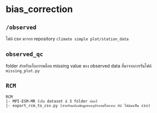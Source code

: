 # bias_correction

## `/observed`
ไฟล์ csv มาจาก repository `climate simple plot/station_data`

## `observed_qc`
folder สำหรับเก็บการพล็อต missing value ของ observed data ที่มาจากการรันไฟล์ `missing_plot.py`

## `RCM`
```
RCM
|- MPI-ESM-MR (เก็บ dataset มี 3 folder ย่อย)
|- export_rcm_to_csv.py (สำหรับแปลงข้อมูลรอบๆประเทศไทยจาก nc ไฟล์มาเป็น csv)
```
